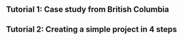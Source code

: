 ## Tutorial 1: Case study from British Columbia
## Tutorial 2: Creating a simple project in 4 steps
